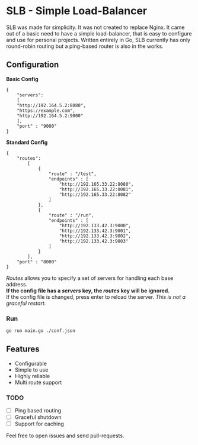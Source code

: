 # SLB - Simple Load-Balancer

SLB was made for simplicity. It was not created to replace Nginx. It came out of a basic need to have a simple load-balancer, that is easy to configure and use for personal projects. Written entirely in Go, SLB currently has only round-robin routing but a ping-based router is also in the works. 

## Configuration
**Basic Config**

```
{
    "servers": 
    [
    "http://192.164.5.2:8080",
    "https://example.com",
    "http://192.164.5.2:9000"
    ],
    "port" : "9000"
}
```

**Standard Config**
```
{
    "routes":
        [
            {
                "route" : "/test",
                "endpoints" : [
                    "http://192.165.33.22:8080",
                    "http://192.165.33.22:8081",
                    "http://192.165.33.22:8082"
                ]
            },
            {
                "route" : "/run",
                "endpoints" : [
                    "http://192.133.42.3:9000",
                    "http://192.133.42.3:9001",
                    "http://192.133.42.3:9002",
                    "http://192.133.42.3:9003"
                ]
            }
        ],
    "port" : "8000"
}
```
*Routes* allows you to specify a set of servers for handling each base address.  
**If the config file has a *servers* key, the *routes* key will be ignored.**  
If the config file is changed, press enter to reload the server. *This is not a graceful restart.*

### Run
```bash
go run main.go ./conf.json
```

## Features
-  Configurable
-  Simple to use
-  Highly reliable
-  Multi route support

### TODO
-  [ ] Ping based routing
-  [ ] Graceful shutdown
-  [ ] Support for caching

Feel free to open issues and send pull-requests.